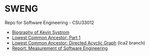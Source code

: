 # SWENG
Repo for Software Engineering - CSU33012

+ [Biography of Kevin Systrom](https://github.com/rvailnaveed/SWENG/blob/master/Biography/Biography.pdf)
+ [Lowest Common Ancestor: Part 1](https://github.com/rvailnaveed/SWENG/tree/master/lca)
+ [Lowest Common Ancestor: Directed Acyclic Graph](https://github.com/rvailnaveed/SWENG/tree/lca2/lca) (lca2 branch)
+ [Report: Measurement of Software Engineering](https://github.com/rvailnaveed/SWENG/blob/master/Report%20-%20Measurement%20of%20Software%20Engineering/MEASURING%20SOFTWARE%20ENGINEERING.pdf)
